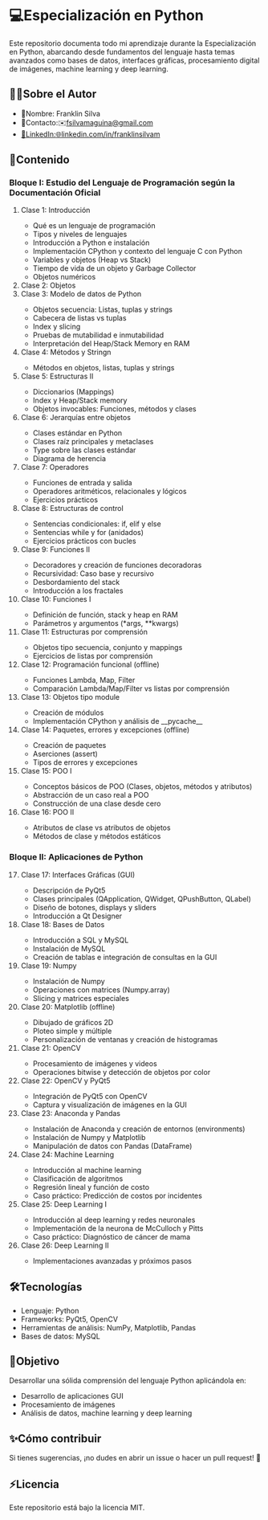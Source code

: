 <h1><icon>💻</icon>Especialización en Python</h1>

<p>Este repositorio documenta todo mi aprendizaje durante la Especialización en Python, abarcando desde fundamentos del lenguaje hasta temas avanzados como bases de datos, interfaces gráficas, procesamiento digital de imágenes, machine learning y deep learning.</p>

<h2><icon>👨‍💻</icon>Sobre el Autor</h2>

<ul>
   <li type="disc"><icon>👤</icon>Nombre: Franklin Silva</li>
   <li type="disc"><icon>📧</icon>Contacto:<icon>✉️</icon><a href=fsilvamaguina@gmail.com>fsilvamaguina@gmail.com</a</li>
   <li type="disc"><icon>🔗</icon>LinkedIn:<icon>🌐</icon><a href=https://www.linkedin.com/in/franklinsilvam?utm_source=share&utm_campaign=share_via&utm_content=profile&utm_medium=android_app>linkedin.com/in/franklinsilvam</a></li>
  </ul>

<h2><icon>🔖</icon>Contenido</h2>
<h3>Bloque I: Estudio del Lenguaje de Programación según la Documentación Oficial</h3>
<ol>
 <li value="1">Clase 1: Introducción</li>
  <ul>
   <li type="circle">Qué es un lenguaje de programación</li>
   <li type="circle">Tipos y niveles de lenguajes</li>
   <li type="circle">Introducción a Python e instalación</li>
   <li type="circle">Implementación CPython y contexto del lenguaje C con Python</li>
   <li type="circle">Variables y objetos (Heap vs Stack)</li>
   <li type="circle">Tiempo de vida de un objeto y Garbage Collector</li>
   <li type="circle">Objetos numéricos</li>
  </ul>
 <li>Clase 2: Objetos</li>
 <li>Clase 3: Modelo de datos de Python</li>
  <ul>
   <li type="circle">Objetos secuencia: Listas, tuplas y strings</li>
   <li type="circle">Cabecera de listas vs tuplas</li>
   <li type="circle">Index y slicing</li>
   <li type="circle">Pruebas de mutabilidad e inmutabilidad</li>
   <li type="circle">Interpretación del Heap/Stack Memory en RAM</li>
  </ul>
 <li>Clase 4: Métodos y Stringn</li>
  <ul>
   <li type="circle">Métodos en objetos, listas, tuplas y strings</li>
  </ul>
 <li>Clase 5: Estructuras II</li>
  <ul>
   <li type="circle">Diccionarios (Mappings)</li>
   <li type="circle">Index y Heap/Stack memory</li>
   <li type="circle">Objetos invocables: Funciones, métodos y clases</li>
  </ul>
 <li>Clase 6: Jerarquías entre objetos</li>
  <ul>
   <li type="circle">Clases estándar en Python</li>
   <li type="circle">Clases raíz principales y metaclases</li>
   <li type="circle">Type sobre las clases estándar</li>
   <li type="circle">Diagrama de herencia</li>
  </ul>
 <li>Clase 7: Operadores</li>
  <ul>
   <li type="circle">Funciones de entrada y salida</li>
   <li type="circle">Operadores aritméticos, relacionales y lógicos</li>
   <li type="circle">Ejercicios prácticos</li>
  </ul>
 <li>Clase 8: Estructuras de control</li>
  <ul>
   <li type="circle">Sentencias condicionales: if, elif y else</li>
   <li type="circle">Sentencias while y for (anidados)</li>
   <li type="circle">Ejercicios prácticos con bucles</li>
  </ul>
 <li>Clase 9: Funciones II</li>
  <ul>
   <li type="circle">Decoradores y creación de funciones decoradoras</li>
   <li type="circle">Recursividad: Caso base y recursivo</li>
   <li type="circle">Desbordamiento del stack</li>
   <li type="circle">Introducción a los fractales</li>
  </ul>
 <li>Clase 10: Funciones I</li>
  <ul>
   <li type="circle">Definición de función, stack y heap en RAM</li>
   <li type="circle">Parámetros y argumentos (*args, **kwargs)</li>
  </ul>
 <li>Clase 11: Estructuras por comprensión</li>
  <ul>
   <li type="circle">Objetos tipo secuencia, conjunto y mappings</li>
   <li type="circle">Ejercicios de listas por comprensión</li>
  </ul>
 <li>Clase 12: Programación funcional (offline)</li>
  <ul>
   <li type="circle">Funciones Lambda, Map, Filter</li>
   <li type="circle">Comparación Lambda/Map/Filter vs listas por comprensión</li>
  </ul>
 <li>Clase 13: Objetos tipo module</li>
  <ul>
   <li type="circle">Creación de módulos</li>
   <li type="circle">Implementación CPython y análisis de __pycache__</li>
  </ul>
 <li>Clase 14: Paquetes, errores y excepciones (offline)</li>
  <ul>
   <li type="circle">Creación de paquetes</li>
   <li type="circle">Aserciones (assert)</li>
   <li type="circle">Tipos de errores y excepciones</li>
  </ul>
 <li>Clase 15: POO I</li>
  <ul>
   <li type="circle">Conceptos básicos de POO (Clases, objetos, métodos y atributos)</li>
   <li type="circle">Abstracción de un caso real a POO</li>
   <li type="circle">Construcción de una clase desde cero</li>
  </ul>
 <li>Clase 16: POO II</li>
  <ul>
   <li type="circle">Atributos de clase vs atributos de objetos</li>
   <li type="circle">Métodos de clase y métodos estáticos</li>
  </ul>
</ol>

<h3>Bloque II: Aplicaciones de Python</h3>
<ol>
 <li value="17">Clase 17: Interfaces Gráficas (GUI)</li>
  <ul>
   <li type="circle">Descripción de PyQt5</li>
   <li type="circle">Clases principales (QApplication, QWidget, QPushButton, QLabel)</li>
   <li type="circle">Diseño de botones, displays y sliders</li>
   <li type="circle">Introducción a Qt Designer</li>
  </ul>
 <li>Clase 18: Bases de Datos</li>
  <ul>
    <li type="circle">Introducción a SQL y MySQL</li>
    <li type="circle">Instalación de MySQL</li>
    <li type="circle">Creación de tablas e integración de consultas en la GUI</li>
   </ul>
 <li>Clase 19: Numpy</li>
  <ul>
   <li type="circle">Instalación de Numpy</li>
   <li type="circle">Operaciones con matrices (Numpy.array)</li>
   <li type="circle">Slicing y matrices especiales</li>
  </ul>
 <li>Clase 20: Matplotlib (offline)</li>
  <ul>
   <li type="circle">Dibujado de gráficos 2D</li>
   <li type="circle">Ploteo simple y múltiple</li>
   <li type="circle">Personalización de ventanas y creación de histogramas</li>
  </ul>
 <li>Clase 21: OpenCV</li>
  <ul>
   <li type="circle">Procesamiento de imágenes y videos</li>
   <li type="circle">Operaciones bitwise y detección de objetos por color</li>
  </ul>
 <li>Clase 22: OpenCV y PyQt5</li>
  <ul>
   <li type="circle">Integración de PyQt5 con OpenCV</li>
   <li type="circle">Captura y visualización de imágenes en la GUI</li>
  </ul>
 <li>Clase 23: Anaconda y Pandas</li>
  <ul>
   <li type="circle">Instalación de Anaconda y creación de entornos (environments)</li>
   <li type="circle">Instalación de Numpy y Matplotlib</li>
   <li type="circle">Manipulación de datos con Pandas (DataFrame)</li>
  </ul>
 <li>Clase 24: Machine Learning</li>
  <ul>
   <li type="circle">Introducción al machine learning</li>
   <li type="circle">Clasificación de algoritmos</li>
   <li type="circle">Regresión lineal y función de costo</li>
   <li type="circle">Caso práctico: Predicción de costos por incidentes</li>
  </ul>
 <li>Clase 25: Deep Learning I</li>
  <ul>
   <li type="circle">Introducción al deep learning y redes neuronales</li>
   <li type="circle">Implementación de la neurona de McCulloch y Pitts</li>
   <li type="circle">Caso práctico: Diagnóstico de cáncer de mama</li>
  </ul>
 <li>Clase 26: Deep Learning II</li>
  <ul>
   <li type="circle">Implementaciones avanzadas y próximos pasos</li>
  </ul>
</ol>

<h2><icon>🛠️</icon>Tecnologías</h2>
 <ul>
  <li type="disc">Lenguaje: Python</li>
  <li type="disc">Frameworks: PyQt5, OpenCV</li>
  <li type="disc">Herramientas de análisis: NumPy, Matplotlib, Pandas</li>
  <li type="disc">Bases de datos: MySQL</li>
 </ul>

 <h2><icon>🌟</icon>Objetivo</h2>
  <p>Desarrollar una sólida comprensión del lenguaje Python aplicándola en:</p>
  <ul>
   <li type="disc">Desarrollo de aplicaciones GUI</li>
   <li type="disc">Procesamiento de imágenes</li>
   <li type="disc">Análisis de datos, machine learning y deep learning</li>
  </ul>

 <h2><icon>✨</icon>Cómo contribuir</h2>
  <p>Si tienes sugerencias, ¡no dudes en abrir un issue o hacer un pull request! <icon>🤝</icon> </p>
 <h2><icon>⚡</icon>Licencia</h2>
  <p>Este repositorio está bajo la licencia MIT.</p>
